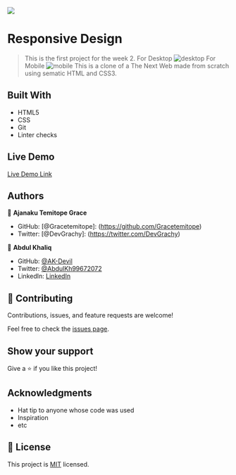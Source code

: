 ![](https://img.shields.io/badge/Microverse-blueviolet)

# Responsive Design

> This is the first project for the week 2.
> For Desktop
![desktop](https://user-images.githubusercontent.com/58818795/101042646-452ac580-3532-11eb-8344-f0d1caf015e6.png)
> For Mobile
![mobile](https://user-images.githubusercontent.com/58818795/101042680-4d830080-3532-11eb-8b34-7a854e367e06.png)
This is a clone of a The Next Web made from scratch using sematic HTML and CSS3.

## Built With

- HTML5
- CSS
- Git
- Linter checks

## Live Demo

[Live Demo Link](https://gracetemitope.github.io/TNW-Project/)

## Authors

👤 **Ajanaku Temitope Grace**


- GitHub: [@Gracetemitope]: (https://github.com/Gracetemitope)
- Twitter: [@DevGrachy]: (https://twitter.com/DevGrachy)


👤 **Abdul Khaliq**

- GitHub: [@AK-Devil](https://github.com/AK-Devil)
- Twitter: [@AbdulKh99672072](https://twitter.com/AbdulKh99672072)
- LinkedIn: [LinkedIn](https://linkedin.com/abdul-khaliq-89452b1a9)

## 🤝 Contributing

Contributions, issues, and feature requests are welcome!

Feel free to check the [issues page](issues/).

## Show your support

Give a ⭐️ if you like this project!

## Acknowledgments

- Hat tip to anyone whose code was used
- Inspiration
- etc

## 📝 License

This project is [MIT](lic.url) licensed.
